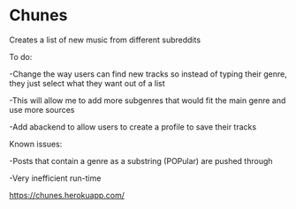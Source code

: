 # Chunes

Creates a list of new music from different subreddits

To do:

-Change the way users can find new tracks so instead of typing their genre, they just select what they want out of a list

-This will allow me to add more subgenres that would fit the main genre and use more sources 

-Add abackend to allow users to create a profile to save their tracks 
   



Known issues:

-Posts that contain a genre as a substring (POPular) are pushed through

-Very inefficient run-time


https://chunes.herokuapp.com/
